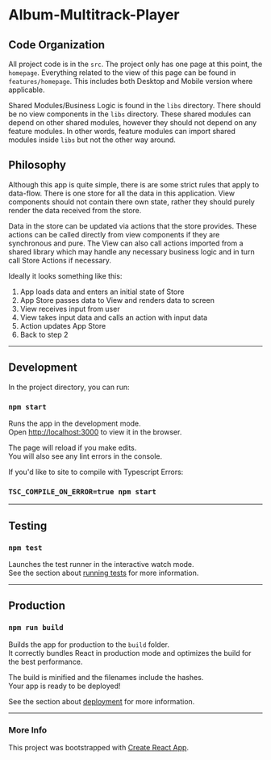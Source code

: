# Album-Multitrack-Player

## Code Organization

All project code is in the `src`. The project only has one page at this point, the `homepage`. Everything related to the view of this page can be found in `features/homepage`. This includes both Desktop and Mobile version where applicable.

Shared Modules/Business Logic is found in the `libs` directory. There should be no view components in the `libs` directory. These shared modules can depend on other shared modules, however they should not depend on any feature modules. In other words, feature modules can import shared modules inside `libs` but not the other way around.

## Philosophy

Although this app is quite simple, there is are some strict rules that apply to data-flow. There is one store for all the data in this application. View components should not contain there own state, rather they should purely render the data received from the store.

Data in the store can be updated via actions that the store provides. These actions can be called directly from view components if they are synchronous and pure. The View can also call actions imported from a shared library which may handle any necessary business logic and in turn call Store Actions if necessary.

Ideally it looks something like this:

1. App loads data and enters an initial state of Store
2. App Store passes data to View and renders data to screen
3. View receives input from user
4. View takes input data and calls an action with input data
5. Action updates App Store
6. Back to step 2

---

## Development

In the project directory, you can run:

### `npm start`

Runs the app in the development mode.\
Open [http://localhost:3000](http://localhost:3000) to view it in the browser.

The page will reload if you make edits.\
You will also see any lint errors in the console.

If you'd like to site to compile with Typescript Errors:

### `TSC_COMPILE_ON_ERROR=true npm start`

---

## Testing

### `npm test`

Launches the test runner in the interactive watch mode.\
See the section about [running tests](https://facebook.github.io/create-react-app/docs/running-tests) for more information.

---

## Production

### `npm run build`

Builds the app for production to the `build` folder.\
It correctly bundles React in production mode and optimizes the build for the best performance.

The build is minified and the filenames include the hashes.\
Your app is ready to be deployed!

See the section about [deployment](https://facebook.github.io/create-react-app/docs/deployment) for more information.

---

### More Info

This project was bootstrapped with [Create React App](https://github.com/facebook/create-react-app).
